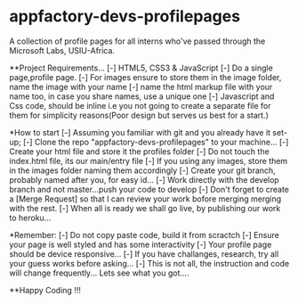 # appfactory-devs-profilepages
A collection of profile pages for all interns who've passed through the Microsoft Labs, USIU-Africa.

**Project Requirements...
[-] HTML5, CSS3 & JavaScript
[-] Do a single page,profile page. 
[-] For images ensure to store them in the image folder, name the image with your name
[-] name the html markup file with your name too, in case you share names, use a unique one
[-] Javascript and Css code, should be inline i.e you not going to create a separate file for them for simplicity reasons(Poor design but serves us best for a start.)

*How to start
[-] Assuming you familiar with git and you already have it set-up;
[-] Clone the repo "appfactory-devs-profilepages" to your machine...
[-] Create your html file and store it the profiles folder
[-] Do not touch the index.html file, its our main/entry file
[-] If you using any images, store them in the images folder naming them accordingly
[-] Create your git branch, probably named after you, for easy id...
[-] Work directly with the develop branch and not master...push your code to develop
[-] Don't forget to create a [Merge Request] so that I can review your work bofore merging merging with the rest.
[-] When all is ready we shall go live, by publishing our work to heroku...

*Remember:
[-] Do not copy paste code, build it from scractch
[-] Ensure your page is well styled and has some interactivity
[-] Your profile page should be device responsive...
[-] If you have challanges, research, try all your guess works before asking...
[-] This is not all, the instruction and code will change frequently...
Lets see what you got....

**Happy Coding !!!

